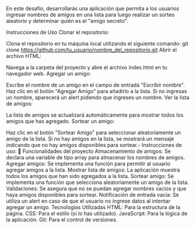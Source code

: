 En este desafío, desarrollarás una aplicación que permita a los usuarios ingresar nombres de amigos en una lista para luego realizar un sorteo aleatorio y determinar quién es el "amigo secreto".

Instrucciones de Uso
Clonar el repositorio:

Clona el repositorio en tu máquina local utilizando el siguiente comando:
git clone https://github.com/tu_usuario/nombre_del_repositorio.git
Abrir el archivo HTML:

Navega a la carpeta del proyecto y abre el archivo index.html en tu navegador web.
Agregar un amigo:

Escribe el nombre de un amigo en el campo de entrada "Escribir nombre".
Haz clic en el botón "Agregar Amigo" para añadirlo a la lista.
Si no ingresas un nombre, aparecerá un alert pidiendo que ingreses un nombre.
Ver la lista de amigos:

La lista de amigos se actualizará automáticamente para mostrar todos los amigos que has agregado.
Sortear un amigo:

Haz clic en el botón "Sortear Amigo" para seleccionar aleatoriamente un amigo de la lista.
Si no hay amigos en la lista, se mostrará un mensaje indicando que no hay amigos disponibles para sortear.- Instrucciones de uso:
📂 Funcionalidades del proyecto
Almacenamiento de amigos: Se declara una variable de tipo array para almacenar los nombres de amigos.
Agregar amigos: Se implementa una función para permitir al usuario agregar amigos a la lista.
Mostrar lista de amigos: La aplicación muestra todos los amigos que han sido agregados a la lista.
Sortear amigo: Se implementa una función que selecciona aleatoriamente un amigo de la lista.
Validaciones: Se asegura que no se puedan agregar nombres vacíos y que haya amigos disponibles para sortear.
Notificación de entrada vacía: Se utiliza un alert en caso de que el usuario no ingrese datos al intentar agregar un amigo.
Tecnologías Utilizadas
HTML: Para la estructura de la página.
CSS: Para el estilo (si lo has utilizado).
JavaScript: Para la lógica de la aplicación.
Git: Para el control de versiones.
